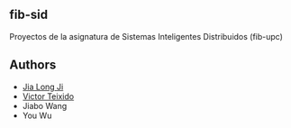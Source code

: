 ## fib-sid
Proyectos de la asignatura de Sistemas Inteligentes Distribuidos (fib-upc)

## Authors
- [Jia Long Ji](https://github.com/jialongjq)
- [Victor Teixido](https://github.com/nemfey)
- Jiabo Wang
- You Wu

